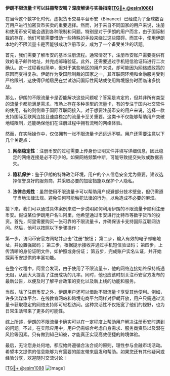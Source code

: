 **伊朗不限流量卡可以註冊幣安嗎？深度解读与实操指南[[TG💪+ @esim1088](https://t.me/s/esim1088)]**

在当今这个数字化时代，虚拟货币交易平台币安（Binance）已经成为了全球数百万用户进行加密货币买卖的重要选择。然而，对于来自不同国家的用户来说，注册和使用币安可能会遇到各种限制和问题。特别是对于伊朗的用户而言，由于国际制裁的存在，他们可能需要借助一些特殊的手段来绕过这些障碍。而其中，使用伊朗本地的不限流量卡是否能够成功注册币安，成为了一个备受关注的话题。

首先，我们需要了解币安的基本注册流程。通常情况下，注册币安账户需要提供有效的电子邮件地址，并完成邮箱验证。此外，还需要通过手机短信验证码进行二次确认。这一过程看似简单，但对于某些地区的用户来说，却可能因为网络或政策的原因而变得复杂。伊朗作为受国际制裁的国家之一，其互联网环境和金融服务受到严格限制，这使得伊朗居民在尝试访问国际性网站或使用跨境服务时面临诸多挑战。

那么，伊朗的不限流量卡是否能解决这些问题呢？答案是肯定的，但并非所有类型的流量卡都能满足需求。市场上存在多种类型的流量卡，有的专注于国内社交软件的使用，有的则侧重于国际互联网接入。对于想要注册币安的用户来说，选择一款支持国际互联网连接且速度稳定的流量卡至关重要。这类卡不仅能够帮助用户突破地域限制，还能确保他们在注册过程中拥有流畅的网络体验。

然而，在实际操作中，仅仅拥有一张不限流量卡还远远不够。用户还需要注意以下几个关键点：

1. **网络稳定性**：注册币安的过程需要上传身份证明文件并填写详细信息，因此稳定的网络连接是必不可少的。如果网络频繁中断，可能导致提交失败或数据丢失。
   
2. **隐私保护**：鉴于伊朗的特殊政治环境，用户的个人信息安全尤为重要。建议选择信誉良好的服务商，并采取必要的加密措施以保护个人隐私。

3. **法律合规性**：虽然使用不限流量卡可以帮助用户规避部分技术壁垒，但仍需遵守当地法律法规。避免任何可能触犯法律的行为，以免造成不必要的麻烦。

接下来，我们可以通过具体案例来进一步说明如何利用伊朗的不限流量卡顺利注册币安。假设某位伊朗用户名叫阿里，他希望通过币安进行比特币等数字货币的投资。首先，阿里需要购买一张可靠的不限流量卡，并确保该卡支持国际互联网访问。然后，他可以按照以下步骤操作：

第一步，访问币安官方网站并点击“注册”按钮；
第二步，输入有效的电子邮箱地址，并设置强密码；
第三步，根据提示接收并通过手机短信验证码；
第四步，上传清晰的身份证明文件，如护照或身份证；
第五步，完成账户实名认证，并开始探索币安提供的丰富功能。

在整个过程中，阿里会发现，由于使用了不限流量卡，他的网络连接始终保持畅通无阻，从而大大提高了注册成功的几率。同时，他也应该时刻关注币安官方发布的最新公告，以便及时了解平台政策的变化以及新上线的功能和服务。

当然，除了注册币安之外，伊朗用户还可以借助不限流量卡享受其他便利。例如，许多流媒体平台、在线教育网站和跨境电商平台同样对伊朗开放，用户只需通过流量卡获取稳定的网络支持即可轻松访问。这种灵活性不仅拓宽了他们的视野，也为日常生活带来了更多的可能性。

综上所述，伊朗的不限流量卡确实可以在一定程度上帮助用户解决注册币安时遇到的问题。不过，在实际应用中，用户仍需综合考虑自身需求、服务商资质以及潜在风险等因素。只有做到知己知彼，才能真正实现高效便捷的跨境体验。

最后，无论您身处何地，都应始终遵循合法合规的原则，理性参与金融市场活动。希望本文提供的信息能够为有需要的朋友带来启发和帮助。如果您还有其他疑问或经验分享，欢迎随时交流讨论！

[[TG💪+ @esim1088](https://t.me/s/esim1088) ![Image](https://i.postimg.cc/4NQfJmqS/Snipaste-2025-05-13-00-14-12.png)]